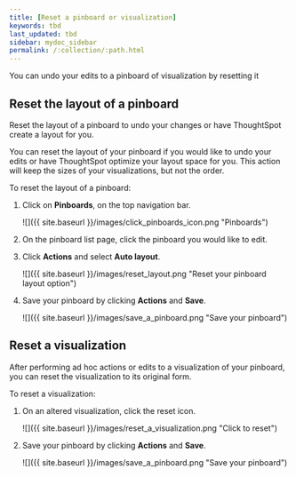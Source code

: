 ```yaml
---
title: [Reset a pinboard or visualization]
keywords: tbd
last_updated: tbd
sidebar: mydoc_sidebar
permalink: /:collection/:path.html
---
```

You can undo your edits to a pinboard of visualization by resetting it

## Reset the layout of a pinboard

Reset the layout of a pinboard to undo your changes or have ThoughtSpot create a layout for you.

You can reset the layout of your pinboard if you would like to undo your edits or have ThoughtSpot optimize your layout space for you. This action will keep the sizes of your visualizations, but not the order.

To reset the layout of a pinboard:

1. Click on **Pinboards**, on the top navigation bar.

     ![]({{ site.baseurl }}/images/click_pinboards_icon.png "Pinboards")

2. On the pinboard list page, click the pinboard you would like to edit.
3. Click **Actions** and select **Auto layout**.

     ![]({{ site.baseurl }}/images/reset_layout.png "Reset your pinboard layout option")

4. Save your pinboard by clicking **Actions** and **Save**.

     ![]({{ site.baseurl }}/images/save_a_pinboard.png "Save your pinboard")


## Reset a visualization

After performing ad hoc actions or edits to a visualization of your pinboard, you can reset the visualization to its original form.

To reset a visualization:

1. On an altered visualization, click the reset icon.

     ![]({{ site.baseurl }}/images/reset_a_visualization.png "Click to reset")

2. Save your pinboard by clicking **Actions** and **Save**.

     ![]({{ site.baseurl }}/images/save_a_pinboard.png "Save your pinboard")
